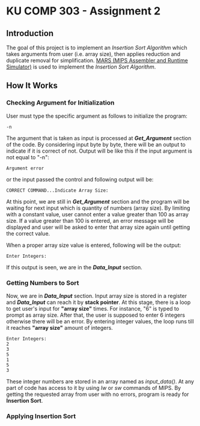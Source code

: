 # KU COMP 303 - Assignment 2

## Introduction
The goal of this project is to implement an *Insertion Sort Algorithm* which takes arguments from user (i.e. array size), then applies reduction and duplicate removal for simplification. [MARS (MIPS Assembler and Runtime Simulator)](https://courses.missouristate.edu/KenVollmar/MARS/) is used to implement the *Insertion Sort Algorithm*.
## How It Works
### Checking Argument for Initialization
User must type the specific argument as follows to initialize the program:

    -n

The argument that is taken as input is processed at **_Get_Argument_** section of the code. By considering input byte by byte, there will be an output to indicate if it is correct of not. Output will be like this if the input argument is not equal to "-n":

    Argument error

or the input passed the control and following output will be:

    CORRECT COMMAND...Indicate Array Size:

At this point, we are still in **_Get_Argument_** section and the program will be waiting for next input which is quantity of numbers (array size). By limiting with a constant value, user cannot enter a value greater than 100 as array size. If a value greater than 100 is entered, an error message will be displayed and user will be asked to enter that array size again until getting the correct value.

When a proper array size value is entered, following will be the output:
    
    Enter Integers:
    
If this output is seen, we are in the **_Data_Input_** section. 
### Getting Numbers to Sort
Now, we are in **_Data_Input_** section. Input array size is stored in a register and **_Data_Input_** can reach it by **stack pointer**. At this stage, there is a loop to get user's input for __"array size"__ times. For instance, "6" is typed to prompt as array size. After that, the user is supposed to enter 6 integers otherwise there will be an error. By entering integer values, the loop runs till it reaches __"array size"__ amount of integers.

    Enter Integers:
    2
    3
    5
    1
    5
    3

These integer numbers are stored in an array named as *input_data()*. At any part of code has access to it by using *lw* or *sw* commands of MIPS. By getting the requested array from user with no errors, program is ready for **Insertion Sort**.
### Applying Insertion Sort

